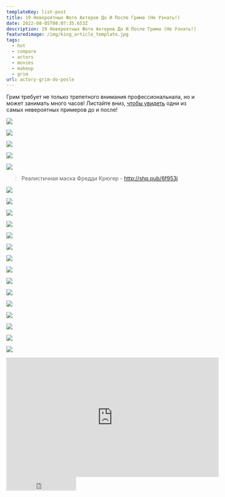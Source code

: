 ```yaml
---
templateKey: list-post
title: 19 Невероятных Фото Актеров До И После Грима (Не Узнать!)
date: 2022-08-05T08:07:35.653Z
description: 19 Невероятных Фото Актеров До И После Грима (Не Узнать!)
featuredimage: /img/king_article_template.jpg
tags:
  - hot
  - compare
  - actors
  - movies
  - makeup
  - grim
url: actory-grim-do-posle
---
```

Грим требует не только трепетного внимания профессиональнала, но и может занимать много часов! Листайте вниз, [чтобы увидеть](https://youtu.be/oM__hsi64N4) одни из самых невероятных примеров до и после!

![](/img/0123_biopics_28.00_00_08_05.still1364.jpg)

![](/img/0123_biopics_28.00_00_19_05.still1365.jpg)

<a href="https://www.youtube.com/channel/UC_YZJoxVlFb5ALSG9Okdmkg?sub_confirmation=1" target="_blank" rel="noreferrer">

![](/img/main.png)

</a>

![](/img/0123_biopics_28.00_00_33_16.still1366.jpg)

![](/img/0123_biopics_28.00_00_42_21.still1367.jpg)

> Реалистичная маска Фредди Крюгер - http://shp.pub/6f953j

![](/img/0123_biopics_28.00_00_54_16.still1368.jpg)

![](/img/0123_biopics_28.00_01_05_16.still1369.jpg)

![](/img/0123_biopics_28.00_01_16_04.still1370.jpg)

![](/img/0123_biopics_28.00_01_27_16.still1371.jpg)

![](/img/0123_biopics_28.00_01_38_00.still1372.jpg)

![](/img/0123_biopics_28.00_01_48_14.still1373.jpg)

![](/img/0123_biopics_28.00_02_00_03.still1374.jpg)

![](/img/0123_biopics_28.00_02_11_03.still1375.jpg)

![](/img/0123_biopics_28.00_02_21_10.still1376.jpg)

![](/img/0123_biopics_28.00_02_33_08.still1377.jpg)

![](/img/0123_biopics_28.00_02_44_14.still1378.jpg)

![](/img/0123_biopics_28.00_02_54_02.still1379.jpg)

![](/img/0123_biopics_28.00_03_03_16.still1380.jpg)

![](/img/0123_biopics_28.00_03_17_06.still1381.jpg)



![](/img/0123_biopics_28.00_03_29_05.still1382.jpg)

<div class="video-container"><iframe width="560" height="315" src="https://www.youtube.com/embed/oM__hsi64N4" title="YouTube video player" frameborder="0" allow="accelerometer; autoplay; clipboard-write; encrypted-media; gyroscope; picture-in-picture" allowfullscreen></iframe></div>

<iframe src="https://yoomoney.ru/quickpay/button-widget?targets=%D0%9F%D0%BE%D0%B4%D0%B4%D0%B5%D1%80%D0%B6%D0%B0%D1%82%D1%8C%20%D0%B0%D0%B2%D1%82%D0%BE%D1%80%D0%B0!&default-sum=100&button-text=13&yoomoney-payment-type=on&button-size=m&button-color=black&successURL=https%3A%2F%2Fkinogeroi.com%2F&quickpay=small&account=410012994125382&" width="184" height="36" frameborder="0" allowtransparency="true" scrolling="no"></iframe>